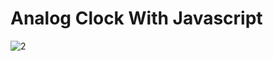 # Analog Clock With Javascript
![2](https://github.com/Rezamns/Analog-clock-with-javascript/assets/57560653/c9ca3cb3-8f93-4498-821c-b1bd20a777bf)
